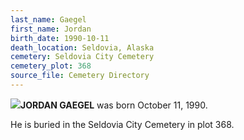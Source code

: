 ```yaml
---
last_name: Gaegel
first_name: Jordan
birth_date: 1990-10-11
death_location: Seldovia, Alaska
cemetery: Seldovia City Cemetery
cemetery_plot: 368
source_file: Cemetery Directory
---
```

![](assets/images/Jordan_Gaegel.jpg)**JORDAN GAEGEL** was born October 11, 1990.  



He is buried in the Seldovia City Cemetery in plot 368. 




